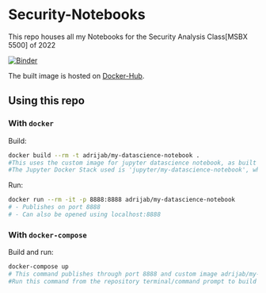 # Security-Notebooks

This repo houses all my Notebooks for the Security Analysis Class[MSBX 5500] of 2022

[![Binder](https://mybinder.org/badge_logo.svg)](https://mybinder.org/v2/gh/Adrija-B/DataScience-Notebooks/HEAD)

The built image is hosted on [Docker-Hub](https://hub.docker.com/layers/190215741/adrijab/my-datascience-notebook/latest/images/sha256-b8ee56e16d518c1fbbb712a55e98d620456f3cc36ae7b2f52fcc3aab38685fc3?context=repo).

## Using this repo
### With `docker`
Build:

```bash
docker build --rm -t adrijab/my-datascience-notebook .
#This uses the custom image for jupyter datascience notebook, as built on dockerhub. It is mounted to the current directry.
#The Jupyter Docker Stack used is 'jupyter/my-datascience-notebook', which had the 2022-01-24 tag and was retagged as adrijab/my-datascience-notebook, using the docker tag command.
```

Run:

```bash
docker run --rm -it -p 8888:8888 adrijab/my-datascience-notebook
# - Publishes on port 8888
# - Can also be opened using localhost:8888
```

### With `docker-compose`
Build and run:

```bash
docker-compose up
# This command publishes through port 8888 and custom image adrijab/my-datascience-notebook, as defined in the docker-compose.yml file
#Run this command from the repository terminal/command prompt to build your own container 
```
